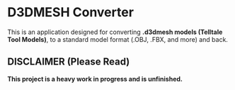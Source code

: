 # D3DMESH Converter
This is an application designed for converting **.d3dmesh models (Telltale Tool Models)**, to a standard model format (.OBJ, .FBX, and more) and back.

## DISCLAIMER (Please Read)
**This project is a heavy work in progress and is unfinished.**